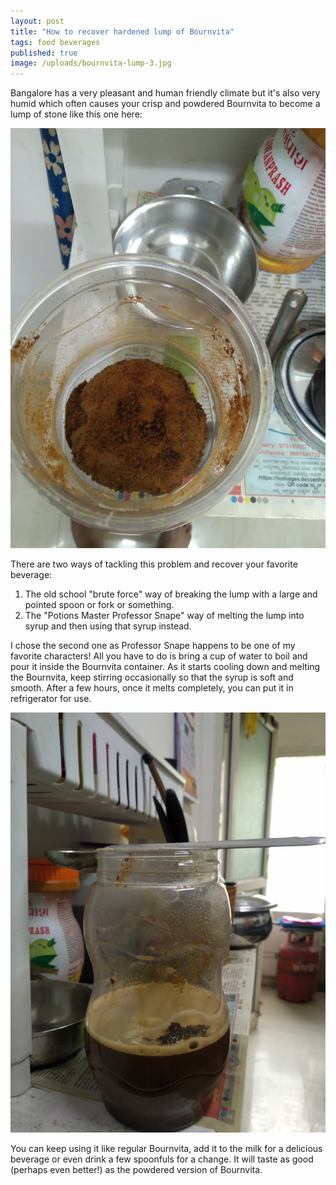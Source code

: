 ```yaml
---
layout: post
title: "How to recover hardened lump of Bournvita"
tags: food beverages
published: true
image: /uploads/bournvita-lump-3.jpg
---
```


Bangalore has a very pleasant and human friendly climate but it's also very humid which often causes your crisp and powdered Bournvita to become a lump of stone like this one here:

![bournvita lump](/uploads/bournvita-lump-1.jpg)

There are two ways of tackling this problem and recover your favorite beverage:

1. The old school "brute force" way of breaking the lump with a large and pointed spoon or fork or something.
2. The "Potions Master Professor Snape" way of melting the lump into syrup and then using that syrup instead.

I chose the second one as Professor Snape happens to be one of my favorite characters! All you have to do is bring a cup of water to boil and pour it inside the Bournvita container. As it starts cooling down and melting the Bournvita, keep stirring occasionally so that the syrup is soft and smooth. After a few hours, once it melts completely, you can put it in refrigerator for use.

![bournvita lump](/uploads/bournvita-lump-4.jpg)

You can keep using it like regular Bournvita, add it to the milk for a delicious beverage or even drink a few spoonfuls for a change. It will taste as good (perhaps even better!) as the powdered version of Bournvita.